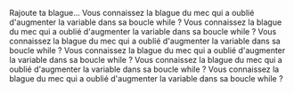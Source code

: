 Rajoute ta blague...
Vous connaissez la blague du mec qui a oublié d'augmenter la variable dans sa boucle while ?
Vous connaissez la blague du mec qui a oublié d'augmenter la variable dans sa boucle while ?
Vous connaissez la blague du mec qui a oublié d'augmenter la variable dans sa boucle while ?
Vous connaissez la blague du mec qui a oublié d'augmenter la variable dans sa boucle while ?
Vous connaissez la blague du mec qui a oublié d'augmenter la variable dans sa boucle while ?
Vous connaissez la blague du mec qui a oublié d'augmenter la variable dans sa boucle while ?

